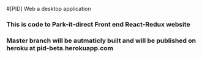 #[PID] Web a desktop application
### This is code to Park-it-direct Front end React-Redux website

### Master branch will be autmaticly built and will be published on heroku at pid-beta.herokuapp.com

